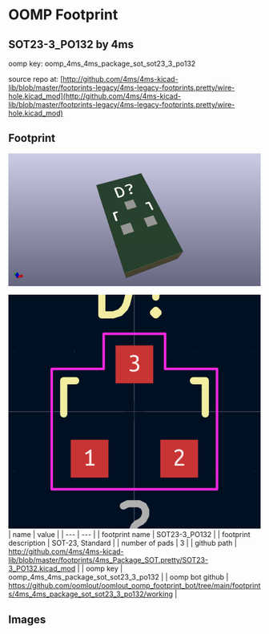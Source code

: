 # OOMP Footprint  
## SOT23-3_PO132  by 4ms  
  
oomp key: oomp_4ms_4ms_package_sot_sot23_3_po132  
  
source repo at: [http://github.com/4ms/4ms-kicad-lib/blob/master/footprints-legacy/4ms-legacy-footprints.pretty/wire-hole.kicad_mod](http://github.com/4ms/4ms-kicad-lib/blob/master/footprints-legacy/4ms-legacy-footprints.pretty/wire-hole.kicad_mod)  
## Footprint  
  
[![working_kicad_pcb_3d.png](working_kicad_pcb_3d_600.png)](working_kicad_pcb_3d.png)  
  
[![working.png](working_600.png)](working.png)  
| name | value | 
| --- | --- | 
| footprint name | SOT23-3_PO132 | 
| footprint description | SOT-23, Standard | 
| number of pads | 3 | 
| github path | http://github.com/4ms/4ms-kicad-lib/blob/master/footprints/4ms_Package_SOT.pretty/SOT23-3_PO132.kicad_mod | 
| oomp key | oomp_4ms_4ms_package_sot_sot23_3_po132 | 
| oomp bot github | https://github.com/oomlout/oomlout_oomp_footprint_bot/tree/main/footprints/4ms_4ms_package_sot_sot23_3_po132/working | 
## Images  
